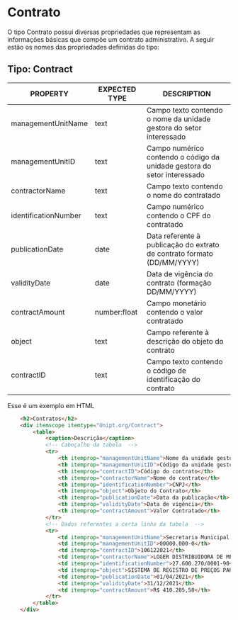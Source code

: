 # Contrato

O tipo Contrato possui diversas propriedades que representam as informações básicas que compõe um contrato administrativo. A seguir estão os nomes das propriedades definidas do tipo:

## Tipo: Contract

| PROPERTY | EXPECTED TYPE | DESCRIPTION |
| ------ | ------ | ------ |
| managementUnitName | text | Campo texto contendo o nome da unidade gestora do setor interessado |
| managementUnitID | text | Campo numérico contendo o código da unidade gestora do setor interessado |
| contractorName | text | Campo texto contendo o nome do contratado |
| identificationNumber | text | Campo numérico contendo o CPF do contratado |
| publicationDate | date | Data referente à publicação do extrato de contrato formato (DD/MM/YYYY) |
| validityDate | date | Data de vigência do contrato (formação DD/MM/YYYY) |
| contractAmount | number:float | Campo monetário contendo o valor contratado |
| object | text | Campo referente à descrição do objeto do contrato |
| contractID | text | Campo texto contendo o código de identificação do contrato |

Esse é um exemplo em HTML
```html
    <h2>Contratos</h2>
    <div itemscope itemtype="Unipt.org/Contract">
        <table>
            <caption>Descrição</caption>
            <!-- Cabeçalho da tabela  -->
            <tr>
                <th itemprop="managementUnitName">Nome da unidade gestora</th>
                <th itemprop="managementUnitID">Código da unidade gestora</th>
                <th itemprop="contractID">Código do contrato</th>
                <th itemprop="contractorName">Nome do contrato</th>
                <th itemprop="identificationNumber">CNPJ</th>
                <th itemprop="object">Objeto do Contrato</th>
                <th itemprop="publicationDate">Data da publicação</th>
                <th itemprop="validityDate">Data de vigência</th>
                <th itemprop="contractAmount">Valor Contratado</th>
            </tr>
            <!-- Dados referentes a certa linha da tabela  -->
            <tr>
                <td itemprop="managementUnitName">Secretaria Municipal de Saúde</th>
                <td itemprop="managementUnitID">00000.000-0</th>
                <td itemprop="contractID">106122021</th>
                <td itemprop="contractorName">LOGER DISTRIBUIDORA DE MEDIC E MATERIAIS HOSPITALA</th>
                <td itemprop="identificationNumber">27.600.270/0001-90</th>
                <td itemprop="object">SISTEMA DE REGISTRO DE PREÇOS PARA A AQUISIÇÃO DE MEDICAMENTOS DA REDE HOSPITALAR E ESPECIALIZADA</th>
                <td itemprop="publicationDate">01/04/2021</th>
                <td itemprop="validityDate">31/12/2021</th>
                <td itemprop="contractAmount">R$ 410.205,50</th>
            </tr>
        </table>
    </div>
```